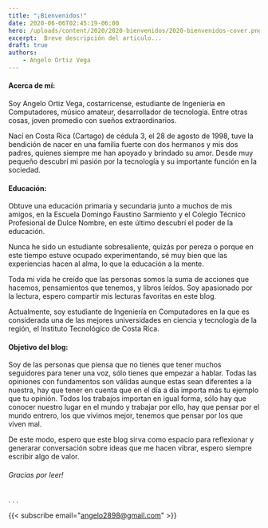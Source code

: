 ```yaml
---
title: "¡Bienvenidos!"
date: 2020-06-06T02:45:19-06:00
hero: /uploads/content/2020/2020-bienvenidos/2020-bienvenidos-cover.png
excerpt:  Breve descripción del articulo...
draft: true
authors:
    - Angelo Ortiz Vega
---
```



#### Acerca de mí:

Soy Angelo Ortiz Vega, costarricense, estudiante de Ingeniería en Computadores, músico amateur, desarrollador de tecnología. Entre otras cosas, joven promedio con sueños extraordinarios.

Nací en Costa Rica (Cartago) de cédula 3, el 28 de agosto de 1998, tuve la bendición de nacer en una familia fuerte con dos hermanos y mis dos padres, quienes siempre me han apoyado y brindado su amor. Desde muy pequeño descubrí mi pasión por la tecnología y su importante función en la sociedad.


#### Educación:

Obtuve una educación primaria y secundaria junto a muchos de mis amigos, en la Escuela Domingo Faustino Sarmiento y el Colegio Técnico Profesional de Dulce Nombre, en este último descubrí el poder de la educación.

Nunca he sido un estudiante sobresaliente, quizás por pereza o porque en este tiempo estuve ocupado experimentando, sé muy bien que las experiencias hacen al alma, lo que la educación a la mente.

Toda mi vida he creído que las personas somos la suma de acciones que hacemos, pensamientos que tenemos, y libros leídos. Soy apasionado por la lectura, espero compartir mis lecturas favoritas en este blog.

Actualmente, soy estudiante de Ingeniería en Computadores en la que es considerada una de las mejores universidades en ciencia y tecnología de la región, el Instituto Tecnológico de Costa Rica. 

#### Objetivo del blog:

Soy de las personas que piensa que no tienes que tener muchos seguidores para tener una voz, sólo tienes que empezar a hablar. Todas las opiniones con fundamentos son válidas aunque estas sean diferentes a la nuestra, hay que tener en cuenta que en el día a día importa más tu ejemplo que tu opinión. Todos los trabajos importan en igual forma, sólo hay que conocer nuestro lugar en el mundo y trabajar por ello, hay que pensar por el mundo entrero, los que vivimos mejor, tenemos que pensar por los que viven mal.

De este modo, espero que este blog sirva como espacio para reflexionar y generarar conversación sobre ideas que me hacen vibrar, espero siempre escribir algo de valor.

###### Gracias por leer!

.
.
.


{{< subscribe email="angelo2898@gmail.com" >}}